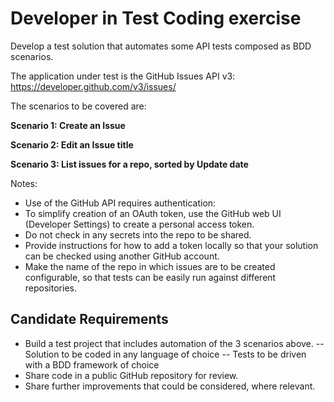 # Developer in Test Coding exercise

Develop a test solution that automates some API tests composed as BDD scenarios.

The application under test is the GitHub Issues API v3: https://developer.github.com/v3/issues/

The scenarios to be covered are:

**Scenario 1: Create an Issue**

**Scenario 2: Edit an Issue title**

**Scenario 3: List issues for a repo, sorted by Update date**

Notes:
- Use of the GitHub API requires authentication:
- To simplify creation of an OAuth token, use the GitHub web UI (Developer Settings) to create a personal access token.
- Do not check in any secrets into the repo to be shared.
- Provide instructions for how to add a token locally so that your solution can be checked using another GitHub account.
- Make the name of the repo in which issues are to be created configurable, so that tests can be easily run against different repositories.

## Candidate Requirements

- Build a test project that includes automation of the 3 scenarios above.
-- Solution to be coded in any language of choice
-- Tests to be driven with a BDD framework of choice
- Share code in a public GitHub repository for review.
- Share further improvements that could be considered, where relevant.
